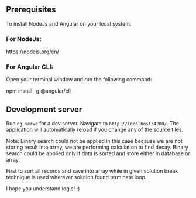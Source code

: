 ## Prerequisites

To install NodeJs and Angular on your local system.

### For NodeJs:
https://nodejs.org/en/

### For Angular CLI:
Open your terminal window and run the following command:

npm install -g @angular/cli



## Development server

Run `ng serve` for a dev server. Navigate to `http://localhost:4200/`. The application will automatically reload if you change any of the source files.


Note:
Binary search could not be applied in this case because we are not storing result into array, we are performing calculation to find decay. Binary search could be applied only if data is sorted and store either in database or array. 

First to sort all records and save into array while in given solution break technique is used wherever solution found terminate loop.

I hope you understand logic! :)
  
